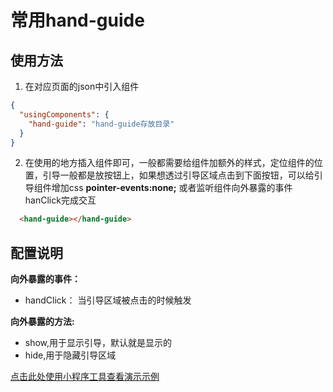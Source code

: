 # 常用hand-guide
## 使用方法

1. 在对应页面的json中引入组件
``` json
{
  "usingComponents": {
    "hand-guide": "hand-guide存放目录"
  }
}
```
2. 在使用的地方插入组件即可，一般都需要给组件加额外的样式，定位组件的位置，引导一般都是放按钮上，如果想透过引导区域点击到下面按钮，可以给引导组件增加css **pointer-events:none;** 或者监听组件向外暴露的事件hanClick完成交互
``` html
  <hand-guide></hand-guide>
```
## 配置说明

**向外暴露的事件：**

* handClick： 当引导区域被点击的时候触发

**向外暴露的方法:**

* show,用于显示引导，默认就是显示的
* hide,用于隐藏引导区域

[点击此处使用小程序工具查看演示示例](https://developers.weixin.qq.com/s/XrKnnfml7PaF)